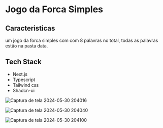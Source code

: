 # Jogo da Forca Simples

## Caracteristicas
um jogo da forca simples com com 8 palavras no total, todas as palavras estão na pasta data.

## Tech Stack
<ul>
    <li>
        Next.js
    </li>
    <li>
        Typescript
    </li>
    <li>
        Tailwind css
    </li>
    <li>
        Shadcn-ui
    </li>
</ul>

![Captura de tela 2024-05-30 204016](https://github.com/Math3uso/jogo-da-forca/assets/155112086/185e0bb3-cde3-4a66-97ca-b63f4e01ecc0)

![Captura de tela 2024-05-30 204040](https://github.com/Math3uso/jogo-da-forca/assets/155112086/77793d48-5a51-410a-a566-d85bbd7921bf)

![Captura de tela 2024-05-30 204100](https://github.com/Math3uso/jogo-da-forca/assets/155112086/7b7647ad-ab4f-4b55-b3cc-378bd2e32076)

